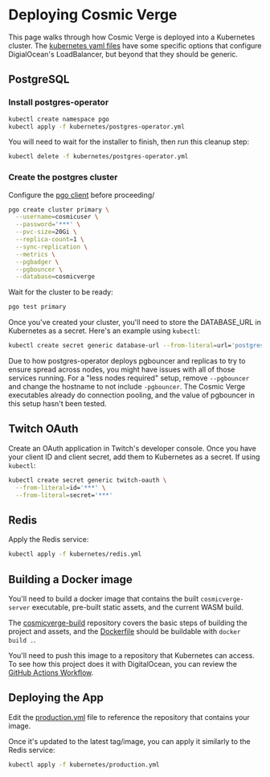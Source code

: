 # Deploying Cosmic Verge

This page walks through how Cosmic Verge is deployed into a Kubernetes cluster. The [kubernetes yaml files](./kubernetes) have some specific options that configure DigialOcean's LoadBalancer, but beyond that they should be generic.

## PostgreSQL

### Install postgres-operator

```bash
kubectl create namespace pgo
kubectl apply -f kubernetes/postgres-operator.yml
```

You will need to wait for the installer to finish, then run this cleanup step:

```bash
kubectl delete -f kubernetes/postgres-operator.yml
```

### Create the postgres cluster

Configure the [pgo client](https://access.crunchydata.com/documentation/postgres-operator/4.6.1/installation/pgo-client/) before proceeding/

```bash
pgo create cluster primary \
  --username=cosmicuser \
  --password='***' \
  --pvc-size=20Gi \
  --replica-count=1 \
  --sync-replication \
  --metrics \
  --pgbadger \
  --pgbouncer \
  --database=cosmicverge
```

Wait for the cluster to be ready:

```bash
pgo test primary
```

Once you've created your cluster, you'll need to store the DATABASE_URL in Kubernetes as a secret. Here's an example using `kubectl`:

```bash
kubectl create secret generic database-url --from-literal=url='postgresql://cosmicuser:***@primary-pgbouncer.pgo.svc.cluster.local:5432/cosmicverge'
```

Due to how postgres-operator deploys pgbouncer and replicas to try to ensure spread across nodes, you might have issues with all of those services running. For a "less nodes required" setup, remove `--pgbouncer` and change the hostname to not include `-pgbouncer`. The Cosmic Verge executables already do connection pooling, and the value of pgbouncer in this setup hasn't been tested.

## Twitch OAuth

Create an OAuth application in Twitch's developer console. Once you have your client ID and client secret, add them to Kubernetes as a secret. If using `kubectl`:

```bash
kubectl create secret generic twitch-oauth \
  --from-literal=id='***' \
  --from-literal=secret='***'
```

## Redis

Apply the Redis service:

```bash
kubectl apply -f kubernetes/redis.yml
```

## Building a Docker image

You'll need to build a docker image that contains the built `cosmicverge-server` executable, pre-built static assets, and the current WASM build.

The [cosmicverge-build](https://github.com/khonsulabs/cosmicverge-build/) repository covers the basic steps of building the project and assets, and the [Dockerfile](./Dockerfile) should be buildable with `docker build .`.

You'll need to push this image to a repository that Kubernetes can access. To see how this project does it with DigitalOcean, you can review the [GitHub Actions Workflow](./.github/workflows/deploy.yml).

## Deploying the App

Edit the [production.yml](./kubernetes/production.yml) file to reference the repository that contains your image.

Once it's updated to the latest tag/image, you can apply it similarly to the Redis service:

```bash
kubectl apply -f kubernetes/production.yml
```
